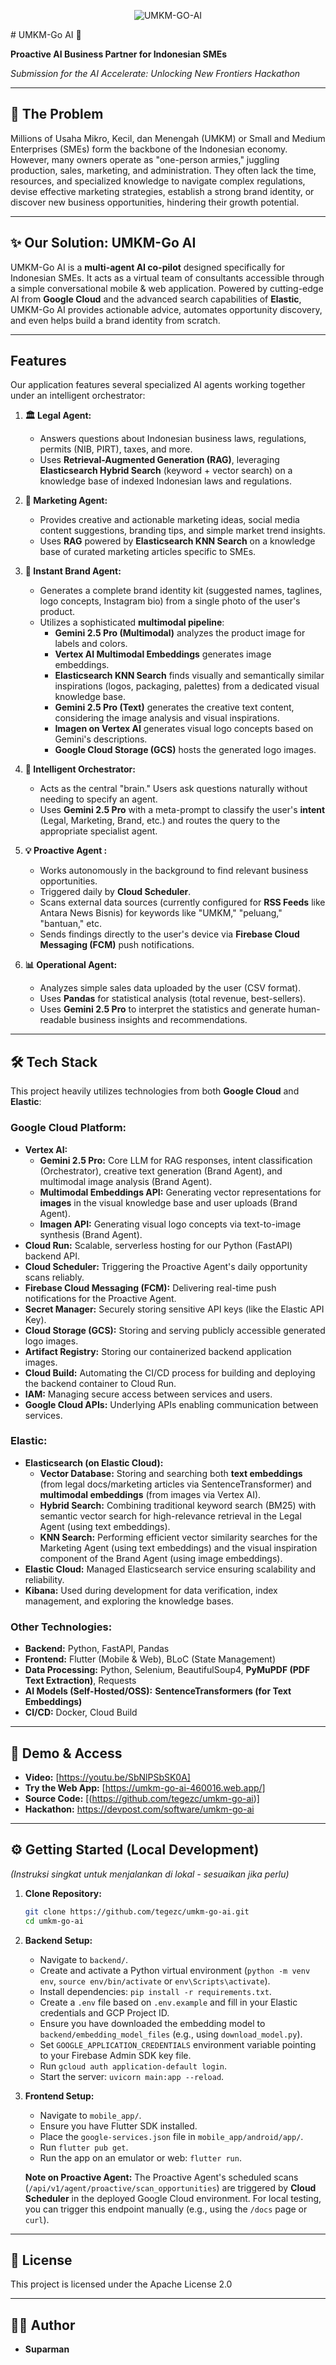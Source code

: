 <div align="center">

![UMKM-GO-AI](assets/images/icon.png)

</div>
# UMKM-Go AI 🚀

**Proactive AI Business Partner for Indonesian SMEs**

_Submission for the AI Accelerate: Unlocking New Frontiers Hackathon_

---

## 🎯 The Problem

Millions of Usaha Mikro, Kecil, dan Menengah (UMKM) or Small and Medium Enterprises (SMEs) form the backbone of the Indonesian economy. However, many owners operate as "one-person armies," juggling production, sales, marketing, and administration. They often lack the time, resources, and specialized knowledge to navigate complex regulations, devise effective marketing strategies, establish a strong brand identity, or discover new business opportunities, hindering their growth potential.

---

## ✨ Our Solution: UMKM-Go AI

UMKM-Go AI is a **multi-agent AI co-pilot** designed specifically for Indonesian SMEs. It acts as a virtual team of consultants accessible through a simple conversational mobile & web application. Powered by cutting-edge AI from **Google Cloud** and the advanced search capabilities of **Elastic**, UMKM-Go AI provides actionable advice, automates opportunity discovery, and even helps build a brand identity from scratch.

---

##  Features

Our application features several specialized AI agents working together under an intelligent orchestrator:

1.  **🏛️ Legal Agent:**
    * Answers questions about Indonesian business laws, regulations, permits (NIB, PIRT), taxes, and more.
    * Uses **Retrieval-Augmented Generation (RAG)**, leveraging **Elasticsearch Hybrid Search** (keyword + vector search) on a knowledge base of indexed Indonesian laws and regulations.

2.  **📣 Marketing Agent:**
    * Provides creative and actionable marketing ideas, social media content suggestions, branding tips, and simple market trend insights.
    * Uses **RAG** powered by **Elasticsearch KNN Search** on a knowledge base of curated marketing articles specific to SMEs.

3.  **🎨 Instant Brand Agent:**
    * Generates a complete brand identity kit (suggested names, taglines, logo concepts, Instagram bio) from a single photo of the user's product.
    * Utilizes a sophisticated **multimodal pipeline**:
        * **Gemini 2.5 Pro (Multimodal)** analyzes the product image for labels and colors.
        * **Vertex AI Multimodal Embeddings** generates image embeddings.
        * **Elasticsearch KNN Search** finds visually and semantically similar inspirations (logos, packaging, palettes) from a dedicated visual knowledge base.
        * **Gemini 2.5 Pro (Text)** generates the creative text content, considering the image analysis and visual inspirations.
        * **Imagen on Vertex AI** generates visual logo concepts based on Gemini's descriptions.
        * **Google Cloud Storage (GCS)** hosts the generated logo images.

4.  **🧠 Intelligent Orchestrator:**
    * Acts as the central "brain." Users ask questions naturally without needing to specify an agent.
    * Uses **Gemini 2.5 Pro** with a meta-prompt to classify the user's **intent** (Legal, Marketing, Brand, etc.) and routes the query to the appropriate specialist agent.

5.  **💡 Proactive Agent :**
    * Works autonomously in the background to find relevant business opportunities.
    * Triggered daily by **Cloud Scheduler**.
    * Scans external data sources (currently configured for **RSS Feeds** like Antara News Bisnis) for keywords like "UMKM," "peluang," "bantuan," etc.
    * Sends findings directly to the user's device via **Firebase Cloud Messaging (FCM)** push notifications.

6.  **📊 Operational Agent:**
    * Analyzes simple sales data uploaded by the user (CSV format).
    * Uses **Pandas** for statistical analysis (total revenue, best-sellers).
    * Uses **Gemini 2.5 Pro** to interpret the statistics and generate human-readable business insights and recommendations.

---

## 🛠️ Tech Stack

This project heavily utilizes technologies from both **Google Cloud** and **Elastic**:

### **Google Cloud Platform:**

* **Vertex AI:**
    * **Gemini 2.5 Pro:** Core LLM for RAG responses, intent classification (Orchestrator), creative text generation (Brand Agent), and multimodal image analysis (Brand Agent).
    * **Multimodal Embeddings API:** Generating vector representations for **images** in the visual knowledge base and user uploads (Brand Agent).
    * **Imagen API:** Generating visual logo concepts via text-to-image synthesis (Brand Agent).
* **Cloud Run:** Scalable, serverless hosting for our Python (FastAPI) backend API.
* **Cloud Scheduler:** Triggering the Proactive Agent's daily opportunity scans reliably.
* **Firebase Cloud Messaging (FCM):** Delivering real-time push notifications for the Proactive Agent.
* **Secret Manager:** Securely storing sensitive API keys (like the Elastic API Key).
* **Cloud Storage (GCS):** Storing and serving publicly accessible generated logo images.
* **Artifact Registry:** Storing our containerized backend application images.
* **Cloud Build:** Automating the CI/CD process for building and deploying the backend container to Cloud Run.
* **IAM:** Managing secure access between services and users.
* **Google Cloud APIs:** Underlying APIs enabling communication between services.

### **Elastic:**

* **Elasticsearch (on Elastic Cloud):**
    * **Vector Database:** Storing and searching both **text embeddings** (from legal docs/marketing articles via SentenceTransformer) and **multimodal embeddings** (from images via Vertex AI).
    * **Hybrid Search:** Combining traditional keyword search (BM25) with semantic vector search for high-relevance retrieval in the Legal Agent (using text embeddings).
    * **KNN Search:** Performing efficient vector similarity searches for the Marketing Agent (using text embeddings) and the visual inspiration component of the Brand Agent (using image embeddings).
* **Elastic Cloud:** Managed Elasticsearch service ensuring scalability and reliability.
* **Kibana:** Used during development for data verification, index management, and exploring the knowledge bases.

### **Other Technologies:**

* **Backend:** Python, FastAPI, Pandas
* **Frontend:** Flutter (Mobile & Web), BLoC (State Management)
* **Data Processing:** Python, Selenium, BeautifulSoup4, **PyMuPDF (PDF Text Extraction)**, Requests
* **AI Models (Self-Hosted/OSS):** **SentenceTransformers (for Text Embeddings)**
* **CI/CD:** Docker, Cloud Build

---

## 🚀 Demo & Access

* **Video:** [https://youtu.be/SbNlPSbSK0A]
* **Try the Web App:** [https://umkm-go-ai-460016.web.app/]
* **Source Code:** [(https://github.com/tegezc/umkm-go-ai)]
* **Hackathon:** https://devpost.com/software/umkm-go-ai
---

## ⚙️ Getting Started (Local Development)

*(Instruksi singkat untuk menjalankan di lokal - sesuaikan jika perlu)*

1.  **Clone Repository:**
    ```bash
    git clone https://github.com/tegezc/umkm-go-ai.git
    cd umkm-go-ai
    ```
2.  **Backend Setup:**
    * Navigate to `backend/`.
    * Create and activate a Python virtual environment (`python -m venv env`, `source env/bin/activate` or `env\Scripts\activate`).
    * Install dependencies: `pip install -r requirements.txt`.
    * Create a `.env` file based on `.env.example` and fill in your Elastic credentials and GCP Project ID.
    * Ensure you have downloaded the embedding model to `backend/embedding_model_files` (e.g., using `download_model.py`).
    * Set `GOOGLE_APPLICATION_CREDENTIALS` environment variable pointing to your Firebase Admin SDK key file.
    * Run `gcloud auth application-default login`.
    * Start the server: `uvicorn main:app --reload`.
3.  **Frontend Setup:**
    * Navigate to `mobile_app/`.
    * Ensure you have Flutter SDK installed.
    * Place the `google-services.json` file in `mobile_app/android/app/`.
    * Run `flutter pub get`.
    * Run the app on an emulator or web: `flutter run`.

    **Note on Proactive Agent:** The Proactive Agent's scheduled scans (`/api/v1/agent/proactive/scan_opportunities`) are triggered by **Cloud Scheduler** in the deployed Google Cloud environment. For local testing, you can trigger this endpoint manually (e.g., using the `/docs` page or `curl`).
---

## 📜 License

This project is licensed under the Apache License 2.0

---

## 👨‍💻 Author

* **Suparman**